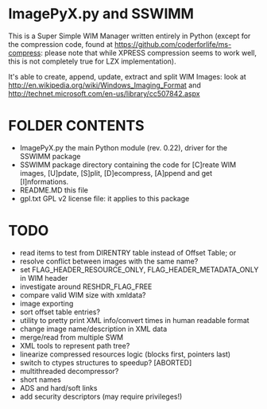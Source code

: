 ImagePyX.py and SSWIMM
====================

This is a Super Simple WIM Manager written entirely in Python (except for the compression code, found at
https://github.com/coderforlife/ms-compress: please note that while XPRESS compression seems to work well,
this is not completely true for LZX implementation).

It's able to create, append, update, extract and split WIM Images: look at
	http://en.wikipedia.org/wiki/Windows_Imaging_Format
and
	http://technet.microsoft.com/en-us/library/cc507842.aspx



FOLDER CONTENTS
===============

- ImagePyX.py				the main Python module (rev. 0.22), driver for the SSWIMM package
- SSWIMM					package directory containing the code for [C]reate WIM images, [U]pdate,
						[S]plit, [D]ecompress, [A]ppend and get [I]nformations.
- README.MD				this file
- gpl.txt					GPL v2 license file: it applies to this package


TODO
====

- read items to test from DIRENTRY table instead of Offset Table; or
- resolve conflict between images with the same name?
- set FLAG_HEADER_RESOURCE_ONLY, FLAG_HEADER_METADATA_ONLY in WIM header
- investigate around RESHDR_FLAG_FREE
- compare valid WIM size with xmldata?
- image exporting
- sort offset table entries?
- utility to pretty print XML info/convert times in human readable format
- change image name/description in XML data
- merge/read from multiple SWM
- XML tools to represent path tree?
- linearize compressed resources logic (blocks first, pointers last)
- switch to ctypes structures to speedup? [ABORTED]
- multithreaded decompressor?
- short names
- ADS and hard/soft links
- add security descriptors (may require privileges!)
